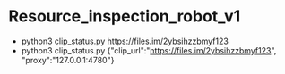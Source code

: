 # Resource_inspection_robot_v1

- python3 clip_status.py https://files.im/2ybsihzzbmyf123
- python3 clip_status.py {"clip_url":"https://files.im/2ybsihzzbmyf123", "proxy":"127.0.0.1:4780"}
